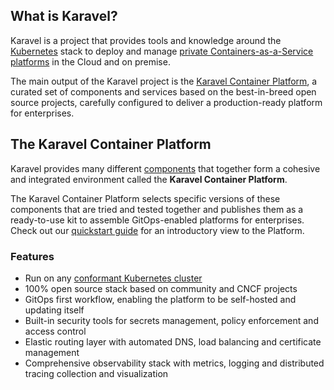 ## What is Karavel?

Karavel is a project that provides tools and knowledge around the [Kubernetes]
stack to deploy and manage [private Containers-as-a-Service platforms] in the Cloud and on premise.

The main output of the Karavel project is the [Karavel Container Platform](#the-karavel-platform), a curated
set of components and services based on the best-in-breed open source projects, carefully configured to deliver
a production-ready platform for enterprises.

## The Karavel Container Platform

Karavel provides many different [components] that together form a cohesive and integrated environment
called the **Karavel Container Platform**.

The Karavel Container Platform selects specific versions of these components that are tried and tested together
and publishes them as a ready-to-use kit to assemble GitOps-enabled platforms for enterprises. Check out
our [quickstart guide] for an introductory view to the Platform.

### Features

- Run on any [conformant Kubernetes cluster]
- 100% open source stack based on community and CNCF projects
- GitOps first workflow, enabling the platform to be self-hosted and updating itself
- Built-in security tools for secrets management, policy enforcement and access control
- Elastic routing layer with automated DNS, load balancing and certificate management
- Comprehensive observability stack with metrics, logging and distributed tracing collection and visualization

[Kubernetes]: https://kubernetes.io
[private Containers-as-a-Service platforms]: https://www.redhat.com/en/topics/cloud-computing/what-is-caas
[components]: ./components/index.md
[quickstart guide]: ./quickstart.md
[conformant Kubernetes cluster]: https://www.cncf.io/certification/software-conformance/
